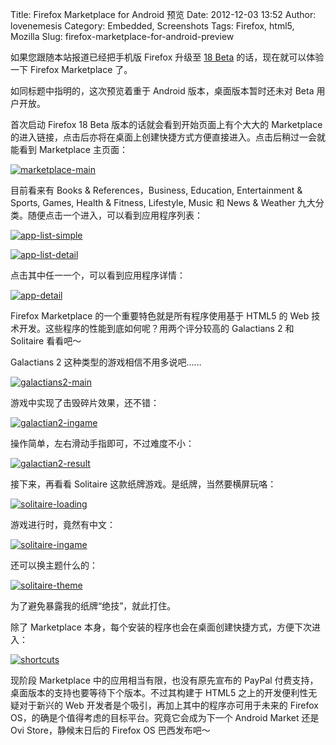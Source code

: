Title: Firefox Marketplace for Android 预览
Date: 2012-12-03 13:52
Author: lovenemesis
Category: Embedded, Screenshots
Tags: Firefox, html5, Mozilla
Slug: firefox-marketplace-for-android-preview

如果您跟随本站报道已经把手机版 Firefox 升级至 [18
Beta](http://linuxtoy.org/archives/firefox-beta-18.html)
的话，现在就可以体验一下 Firefox Marketplace 了。

如同标题中指明的，这次预览着重于 Android 版本，桌面版本暂时还未对 Beta
用户开放。

首次启动 Firefox 18 Beta 版本的话就会看到开始页面上有个大大的
Marketplace
的进入链接，点击后亦将在桌面上创建快捷方式方便直接进入。点击后稍过一会就能看到
Marketplace 主页面：

[![](http://lt-file.b0.upaiyun.com/files/2012/12/marketplace-main-140x250.png "marketplace-main")](http://lt-file.b0.upaiyun.com/files/2012/12/marketplace-main.png)

目前看来有 Books & References，Business, Education, Entertainment &
Sports, Games, Health & Fitness, Lifestyle, Music 和 News & Weather
九大分类。随便点击一个进入，可以看到应用程序列表：

[![](http://lt-file.b0.upaiyun.com/files/2012/12/app-list-simple-140x250.png "app-list-simple")](http://lt-file.b0.upaiyun.com/files/2012/12/app-list-simple.png)

[![](http://lt-file.b0.upaiyun.com/files/2012/12/app-list-detail-140x250.png "app-list-detail")](http://lt-file.b0.upaiyun.com/files/2012/12/app-list-detail.png)

点击其中任一一个，可以看到应用程序详情：

[![](http://lt-file.b0.upaiyun.com/files/2012/12/app-detail-140x250.png "app-detail")](http://lt-file.b0.upaiyun.com/files/2012/12/app-detail.png)

Firefox Marketplace 的一个重要特色就是所有程序使用基于 HTML5 的 Web
技术开发。这些程序的性能到底如何呢？用两个评分较高的 Galactians 2 和
Solitaire 看看吧～

Galactians 2 这种类型的游戏相信不用多说吧……

[![](http://lt-file.b0.upaiyun.com/files/2012/12/galactians2-main-140x250.png "galactians2-main")](http://lt-file.b0.upaiyun.com/files/2012/12/galactians2-main.png)

游戏中实现了击毁碎片效果，还不错：

[![](http://lt-file.b0.upaiyun.com/files/2012/12/galactian2-ingame-140x250.jpg "galactian2-ingame")](http://lt-file.b0.upaiyun.com/files/2012/12/galactian2-ingame.jpg)

操作简单，左右滑动手指即可，不过难度不小：

[![](http://lt-file.b0.upaiyun.com/files/2012/12/galactian2-result-140x250.jpg "galactian2-result")](http://lt-file.b0.upaiyun.com/files/2012/12/galactian2-result.jpg)

接下来，再看看 Solitaire 这款纸牌游戏。是纸牌，当然要横屏玩咯：

[![](http://lt-file.b0.upaiyun.com/files/2012/12/solitaire-loading-300x168.png "solitaire-loading")](http://lt-file.b0.upaiyun.com/files/2012/12/solitaire-loading.png)

游戏进行时，竟然有中文：

[![](http://lt-file.b0.upaiyun.com/files/2012/12/solitaire-ingame-300x168.png "solitaire-ingame")](http://lt-file.b0.upaiyun.com/files/2012/12/solitaire-ingame.png)

还可以换主题什么的：

[![](http://lt-file.b0.upaiyun.com/files/2012/12/solitaire-theme-300x168.png "solitaire-theme")](http://lt-file.b0.upaiyun.com/files/2012/12/solitaire-theme.png)

为了避免暴露我的纸牌“绝技”，就此打住。

除了 Marketplace
本身，每个安装的程序也会在桌面创建快捷方式，方便下次进入：

[![](http://lt-file.b0.upaiyun.com/files/2012/12/shortcuts-140x250.png "shortcuts")](http://lt-file.b0.upaiyun.com/files/2012/12/shortcuts.png)

现阶段 Marketplace 中的应用相当有限，也没有原先宣布的 PayPal
付费支持，桌面版本的支持也要等待下个版本。不过其构建于 HTML5
之上的开发便利性无疑对于新兴的 Web
开发者是个吸引，再加上其中的程序亦可用于未来的 Firefox
OS，的确是个值得考虑的目标平台。究竟它会成为下一个 Android Market 还是
Ovi Store，静候末日后的 Firefox OS 巴西发布吧～
